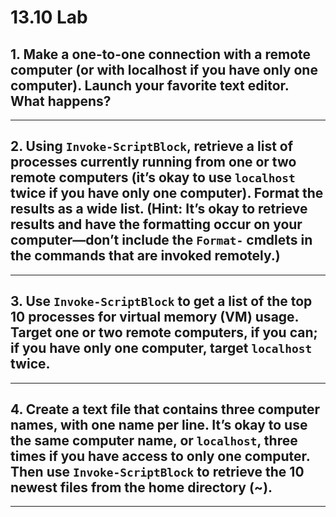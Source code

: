 # 13.10 Lab
## 1. Make a one-to-one connection with a remote computer (or with localhost if you have only one computer). Launch your favorite text editor. What happens?
---
## 2. Using `Invoke-ScriptBlock`, retrieve a list of processes currently running from one or two remote computers (it’s okay to use `localhost` twice if you have only one computer). Format the results as a wide list. (Hint: It’s okay to retrieve results and have the formatting occur on your computer—don’t include the `Format-` cmdlets in the commands that are invoked remotely.)
---
## 3. Use `Invoke-ScriptBlock` to get a list of the top 10 processes for virtual memory (VM) usage. Target one or two remote computers, if you can; if you have only one computer, target `localhost` twice.
---
## 4. Create a text file that contains three computer names, with one name per line. It’s okay to use the same computer name, or `localhost`, three times if you have access to only one computer. Then use `Invoke-ScriptBlock` to retrieve the 10 newest files from the home directory (~).
---
